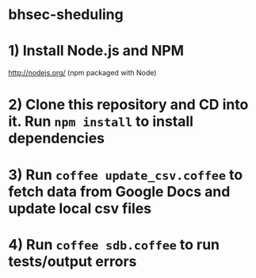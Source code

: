 bhsec-sheduling
===============

# 1) Install Node.js and NPM

http://nodejs.org/ (npm packaged with Node)

# 2) Clone this repository and CD into it. Run `npm install` to install dependencies

# 3) Run `coffee update_csv.coffee` to fetch data from Google Docs and update local csv files

# 4) Run `coffee sdb.coffee` to run tests/output errors
